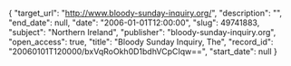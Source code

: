 {
  "target_url": "http://www.bloody-sunday-inquiry.org/", 
  "description": "", 
  "end_date": null, 
  "date": "2006-01-01T12:00:00", 
  "slug": 49741883, 
  "subject": "Northern Ireland", 
  "publisher": "bloody-sunday-inquiry.org", 
  "open_access": true, 
  "title": "Bloody Sunday Inquiry, The", 
  "record_id": "20060101T120000/bxVqRoOkh0D1bdhVCpCIqw==", 
  "start_date": null
}

